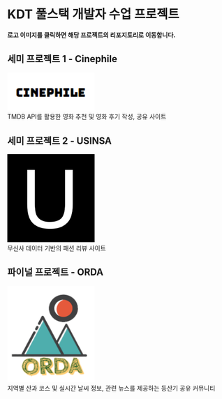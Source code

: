 # KDT 풀스택 개발자 수업 프로젝트
**로고 이미지를 클릭하면 해당 프로젝트의 리포지토리로 이동합니다.**

## 세미 프로젝트 1 - Cinephile
<a href="https://github.com/go13209/KDT_Project/tree/main/pjt1"><img src="pjt1\cinephile_readme_img\image.png" width="200"></a>  
TMDB API를 활용한 영화 추천 및 영화 후기 작성, 공유 사이트

## 세미 프로젝트 2 - USINSA
<a href="https://github.com/go13209/KDT_Project/tree/main/pjt2"><img src="pjt2\static\img\logo.png" width="200"></a>  
무신사 데이터 기반의 패션 리뷰 사이트

## 파이널 프로젝트 - ORDA
<a href="https://github.com/go13209/KDT_Project/tree/main/pjt3"><img src="pjt3\static\img\nav_logo.png" width="200"></a>  
지역별 산과 코스 및 실시간 날씨 정보, 관련 뉴스를 제공하는 등산기 공유 커뮤니티